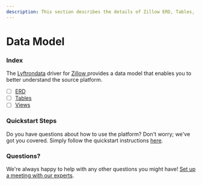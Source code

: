 ```yaml
---
description: This section describes the details of Zillow ERD, Tables, and Views.
---
```


# Data Model

### Index

The  [Lyftrondata](https://www.lyftrondata.com/) driver for [Zillow](https://www.lyftrondata.com/integration/zillow/)[ ](https://www.lyftrondata.com/integration/zillow/)provides a data model that enables you to better understand the source platform.

* [ ] [ERD](../../../marketing-analytics/zillow/data-model/erd.md)
* [ ] [Tables](../../../marketing-analytics/zillow/data-model/tables.md)
* [ ] [Views](../../../marketing-analytics/zillow/data-model/views.md)

### Quickstart Steps

Do you have questions about how to use the platform? Don't worry; we've got you covered. Simply follow the quickstart instructions [here](../../../../quickstart-steps.md).

### Questions? <a href="#questions" id="questions"></a>

We're always happy to help with any other questions you might have! [Set up a meeting with our experts](https://www.lyftrondata.com/book-a-meeting/).

